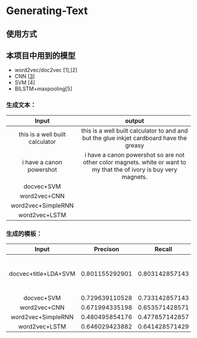 # Generating-Text
## 使用方式
## 本项目中用到的模型
* word2vec/doc2vec [1],[2]
* CNN [[3](#[3])]
* SVM [4]
* BILSTM+maxpooling[5]

### 生成文本：
| Input                         |output                                                                                  |
|:-----------------------------:|:--------------------------------------------------------------------------------------:|
|this is a well built calculator|this is a well built calculator to and and but the glue inkjet cardboard have the greasy|
|i have a canon powershot       |i have a canon powershot so are not other color magnets. white or want to my that the of ivory is buy very magnets.|
|docvec+SVM                 | |
|word2vec+CNN               | |
|word2vec+SimpleRNN         | |
|word2vec+LSTM              ||

### 生成的模板：
| Input                 | Precison      |    Recall    |  F-Measure   | settings                                  |
|:-------------------------:|:-------------:|:------------:|:------------:|:-----------------------------------------:|
|docvec+title+LDA+SVM       |0.801155292901 |0.803142857143|0.802147843826|128D doc2vec+128D title-word2vec+100D LDA  |
|docvec+SVM                 |0.729639110528 |0.733142857143|0.731386787639|128D doc2vec                               |
|word2vec+CNN               |0.671994335198 |0.653571428571|0.662654859761|128D word2vec                              |
|word2vec+SimpleRNN         |0.480495854176 |0.477857142857|0.479172865827|128D word2vec                              |
|word2vec+LSTM              |0.646029423882 |0.641428571429|0.643720776866|128D word2vec                              |
